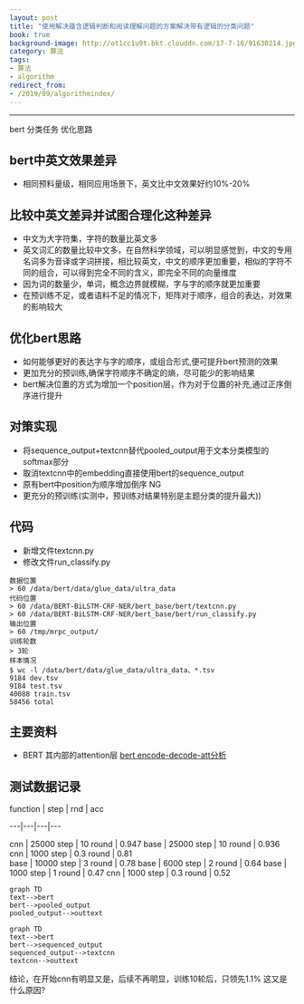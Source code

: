 ```yaml
---
layout: post
title: "使用解决蕴含逻辑判断和阅读理解问题的方案解决带有逻辑的分类问题"
book: true 
background-image: http://ot1cc1u9t.bkt.clouddn.com/17-7-16/91630214.jpg
category: 算法
tags:
- 算法
- algorithm
redirect_from: 
- /2019/09/algorithmindex/
--- 
```

---

bert 分类任务 优化思路


## bert中英文效果差异
- 相同预料量级，相同应用场景下，英文比中文效果好约10%-20%

## 比较中英文差异并试图合理化这种差异
- 中文为大字符集，字符的数量比英文多
- 英文词汇的数量比较中文多，在自然科学领域，可以明显感觉到，中文的专用名词多为音译或字词拼接，相比较英文，中文的顺序更加重要，相似的字符不同的组合，可以得到完全不同的含义，即完全不同的向量维度
- 因为词的数量少，单词，概念边界就模糊，字与字的顺序就更加重要
- 在预训练不足，或者语料不足的情况下，矩阵对于顺序，组合的表达，对效果的影响较大

## 优化bert思路
- 如何能够更好的表达字与字的顺序，或组合形式,便可提升bert预测的效果
- 更加充分的预训练,确保字符顺序不确定的熵，尽可能少的影响结果
- bert解决位置的方式为增加一个position层，作为对于位置的补充,通过正序倒序进行提升

## 对策实现
- 将sequence_output+textcnn替代pooled_output用于文本分类模型的softmax部分
- 取消textcnn中的embedding直接使用bert的sequence_output
- 原有bert中position为顺序增加倒序 NG
- 更充分的预训练(实测中，预训练对结果特别是主题分类的提升最大))

## 代码
- 新增文件textcnn.py
- 修改文件run_classify.py

```
数据位置
> 60 /data/bert/data/glue_data/ultra_data
代码位置
> 60 /data/BERT-BiLSTM-CRF-NER/bert_base/bert/textcnn.py
> 60 /data/BERT-BiLSTM-CRF-NER/bert_base/bert/run_classify.py
输出位置
> 60 /tmp/mrpc_output/
训练轮数
> 3轮
样本情况
$ wc -l /data/bert/data/glue_data/ultra_data、*.tsv
9184 dev.tsv
9184 test.tsv
40088 train.tsv
58456 total
```

## 主要资料
- BERT 其内部的attention层
[bert encode-decode-att分析](https://www.jianshu.com/p/25fc600de9fb)

## 测试数据记录

function | step | rnd | acc

---|---|---|---

cnn | 25000 step | 10 round | 0.947 
base | 25000 step | 10 round | 0.936 
cnn | 1000 step | 0.3 round | 0.81  
base | 10000 step | 3 round | 0.78 
base | 6000 step | 2 round | 0.64 
base | 1000 step | 1 round | 0.47 
cnn | 1000 step | 0.3 round | 0.52  


```
graph TD
text-->bert
bert-->pooled_output
pooled_output-->outtext
```

```
graph TD
text-->bert
bert-->sequenced_output
sequenced_output-->textcnn
textcnn-->outtext
```
结论，在开始cnn有明显又是，后续不再明显，训练10轮后，只领先1.1%
这又是什么原因?
